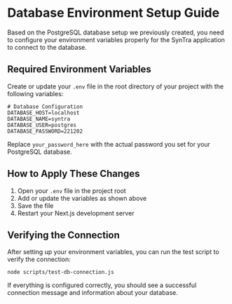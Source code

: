 # Database Environment Setup Guide

Based on the PostgreSQL database setup we previously created, you need to configure your environment variables properly for the SynTra application to connect to the database.

## Required Environment Variables

Create or update your `.env` file in the root directory of your project with the following variables:

```
# Database Configuration
DATABASE_HOST=localhost
DATABASE_NAME=syntra
DATABASE_USER=postgres
DATABASE_PASSWORD=221202
```

Replace `your_password_here` with the actual password you set for your PostgreSQL database.

## How to Apply These Changes

1. Open your `.env` file in the project root
2. Add or update the variables as shown above
3. Save the file
4. Restart your Next.js development server

## Verifying the Connection

After setting up your environment variables, you can run the test script to verify the connection:

```
node scripts/test-db-connection.js
```

If everything is configured correctly, you should see a successful connection message and information about your database.
